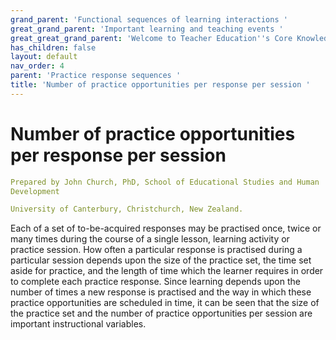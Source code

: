 ```yaml
---
grand_parent: 'Functional sequences of learning interactions '
great_grand_parent: 'Important learning and teaching events '
great_great_grand_parent: 'Welcome to Teacher Education''s Core Knowledge and Skills.'
has_children: false
layout: default
nav_order: 4
parent: 'Practice response sequences '
title: 'Number of practice opportunities per response per session '
---
```

# Number of practice opportunities per response per session


```yaml
Prepared by John Church, PhD, School of Educational Studies and Human
Development

University of Canterbury, Christchurch, New Zealand.
```


Each of a set of to-be-acquired responses may be practised once, twice
or many times during the course of a single lesson, learning activity or
practice session. How often a particular response is practised during a
particular session depends upon the size of the practice set, the time
set aside for practice, and the length of time which the learner
requires in order to complete each practice response. Since learning
depends upon the number of times a new response is practised and the way
in which these practice opportunities are scheduled in time, it can be
seen that the size of the practice set and the number of practice
opportunities per session are important instructional variables.
